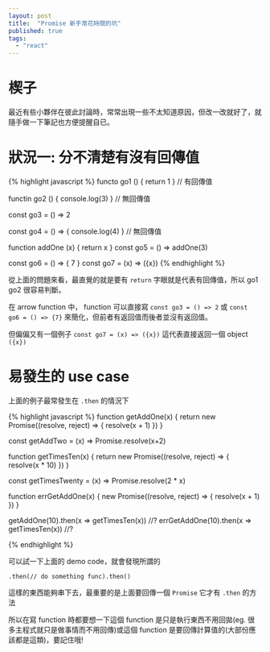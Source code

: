 ```yaml
---
layout: post
title:  "Promise 新手常花時間的坑"
published: true
tags: 
  - "react"
---
```


# 楔子
最近有些小夥伴在彼此討論時，常常出現一些不太知道原因，但改一改就好了，就隨手做一下筆記也方便提醒自已。

# 狀況一: 分不清楚有沒有回傳值

{% highlight javascript %}
functo go1 () {
  return 1
} // 有回傳值

functin go2 () {
  console.log(3)
} // 無回傳值

const go3 = () => 2

const go4 = () => {
  console.log(4)
} // 無回傳值

function addOne (x) {
  return x
}
const go5 = () =>
  addOne(3)

const go6 = () => {
  7
}
const go7 = (x) => ({x})
{% endhighlight %}

從上面的問題來看，最直覺的就是要有 `return` 字眼就是代表有回傳值，所以 go1 go2 很容易判斷。

在 arrow function 中， function 可以直接寫 `const go3 = () => 2` 或 `const go6 = () => {7}` 來簡化，但前者有返回值而後者並沒有返回值。

但偏偏又有一個例子 `const go7 = (x) => ({x})` 這代表直接返回一個 object `({x})`

# 易發生的 use case
上面的例子最常發生在 `.then` 的情況下

{% highlight javascript %}
function getAddOne(x) {
  return new Promise((resolve, reject) => {
    resolve(x + 1)
  })
}

const getAddTwo = (x) => Promise.resolve(x+2)

function getTimesTen(x) {
  return new Promise((resolve, reject) => {
    resolve(x * 10)
  })
}

const getTimesTwenty = (x) => Promise.resolve(2 * x)

function errGetAddOne(x) {
  new Promise((resolve, reject) => {
    resolve(x + 1)
  })
}

getAddOne(10).then(x => getTimesTen(x)) //?
errGetAddOne(10).then(x => getTimesTen(x)) //?

{% endhighlight %}

可以試一下上面的 demo code，就會發現所謂的 

`.then(// do something func).then()`

這樣的東西能夠串下去，最重要的是上面要回傳一個 `Promise` 它才有 `.then` 的方法

所以在寫 function 時都要想一下這個 function 是只是執行東西不用回拋(eg. 很多主程式就只是做事情而不用回傳)或這個 function 是要回傳計算值的(大部份應該都是這類)，要記住哦!